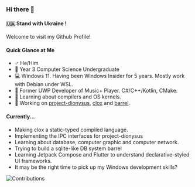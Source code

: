 ### Hi there 👋

#### 🇺🇦 **Stand with Ukraine !**

Welcome to visit my Github Profile!

#### Quick Glance at Me

- ♂️ He/Him
- 🏫 Year 3 Computer Science Undergraduate
- 💻 Windows 11. Having been Windows Insider for 5 years. Mostly work with Debian under WSL.
- 💓 Former UWP Developer of Music+ Player. C#/C++/Kotlin, CMake.
- 🌱 Learning about compilers and OS kernels.
- 🔭 Working on [project-dionysus](https://github.com/SmartPolarBear/project-dionysus), [clox](https://github.com/SmartPolarBear/clox) and [barrel](https://github.com/SmartPolarBear/barrel).  

#### Currently...
- Making clox a static-typed compiled language.
- Implementing the IPC interfaces for project-dionysus
- Learning about database, computer graphic and computer network.
- Trying to build a sqlite-like DB system barrel
- Learning Jetpack Compose and Flutter to understand declarative-styled UI frameworks.
- It may be the right time to pick up my Windows development skills? 



![Contributions](https://github-readme-stats.vercel.app/api?username=SmartPolarBear&theme=tokyonight&show_icons=true)



<!--
**SmartPolarBear/SmartPolarBear** is a ✨ _special_ ✨ repository because its `README.md` (this file) appears on your GitHub profile.

Here are some ideas to get you started:

- 🔭 I’m currently working on ...
- 🌱 I’m currently learning ...
- 👯 I’m looking to collaborate on ...
- 🤔 I’m looking for help with ...
- 💬 Ask me about ...
- 📫 How to reach me: ...
- 😄 Pronouns: ...
- ⚡ Fun fact: ...
-->
